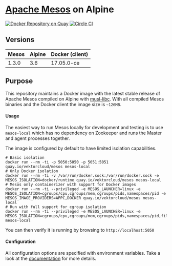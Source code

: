 # [Apache Mesos](https://mesos.apache.org) on Alpine

[![Docker Repository on Quay](https://quay.io/repository/vektorcloud/mesos/status "Docker Repository on Quay")](https://quay.io/repository/vektorcloud/mesos)
[![Circle CI](https://circleci.com/gh/vektorcloud/mesos.svg?style=svg)](https://circleci.com/gh/vektorcloud/mesos)

## Versions

Mesos  | Alpine  | Docker (client)
-------|---------|---------------
|1.3.0 |3.6      |17.05.0-ce

## Purpose

This repository maintains a Docker image with the latest stable release of Apache Mesos compiled on Alpine with [musl-libc](https://www.musl-libc.org/). With all compiled Mesos binaries and the Docker client the image size is `~126MB`.

#### Usage

The easiest way to run Mesos locally for development and testing is to use `mesos-local` which has no dependency on Zookeeper and runs the Master and agent processes together.

The image is configured by default to have limited isolation capabilities.


    # Basic isolation
    docker run --rm -ti -p 5050:5050 -p 5051:5051 quay.io/vektorcloud/mesos mesos-local
    # Only Docker isolation
    docker run --rm -ti -v /var/run/docker.sock:/var/run/docker.sock -e MESOS_ISOLATION=docker/runtime quay.io/vektorcloud/mesos mesos-local
    # Mesos only containerizer with support for Docker images
    docker run --rm -ti --privileged -e MESOS_LAUNCHER=linux -e MESOS_ISOLATION=cgroups/cpu,cgroups/mem,cgroups/pids,namespaces/pid -e MESOS_IMAGE_PROVIDERS=APPC,DOCKER quay.io/vektorcloud/mesos mesos-local
    # Run with full support for cgroup isolation
    docker run --rm -ti --privileged -e MESOS_LAUNCHER=linux -e MESOS_ISOLATION=cgroups/cpu,cgroups/mem,cgroups/pids,namespaces/pid,filesystem/shared,filesystem/linux,volume/sandbox_path mesos-local


You can then verify it is running by browsing to `http://localhost:5050`


#### Configuration

All configuration options are specified with environment variables. Take a look at 
the [documentation](https://mesos.apache.org/documentation/latest/configuration/) for more details.
